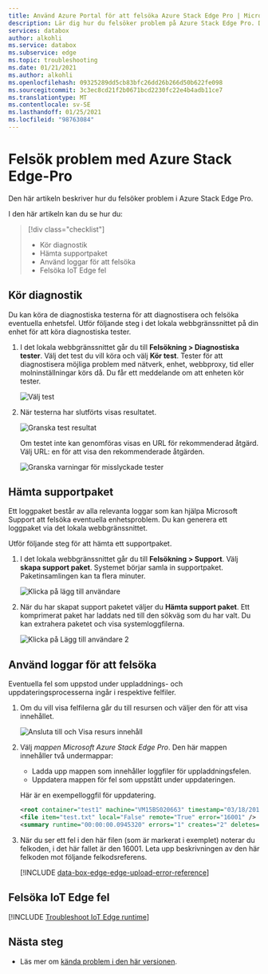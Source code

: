 ```yaml
---
title: Använd Azure Portal för att felsöka Azure Stack Edge Pro | Microsoft Docs
description: Lär dig hur du felsöker problem på Azure Stack Edge Pro. Du kan köra diagnostik, samla in information för support och använda loggar för att felsöka.
services: databox
author: alkohli
ms.service: databox
ms.subservice: edge
ms.topic: troubleshooting
ms.date: 01/21/2021
ms.author: alkohli
ms.openlocfilehash: 09325289dd5cb83bfc26dd26b266d50b622fe098
ms.sourcegitcommit: 3c3ec8cd21f2b0671bcd2230fc22e4b4adb11ce7
ms.translationtype: MT
ms.contentlocale: sv-SE
ms.lasthandoff: 01/25/2021
ms.locfileid: "98763084"
---
```

# <a name="troubleshoot-your-azure-stack-edge-pro-issues"></a>Felsök problem med Azure Stack Edge-Pro

Den här artikeln beskriver hur du felsöker problem i Azure Stack Edge Pro. 

I den här artikeln kan du se hur du:

> [!div class="checklist"]
>
> * Kör diagnostik
> * Hämta supportpaket
> * Använd loggar för att felsöka
> * Felsöka IoT Edge fel

## <a name="run-diagnostics"></a>Kör diagnostik

Du kan köra de diagnostiska testerna för att diagnostisera och felsöka eventuella enhetsfel. Utför följande steg i det lokala webbgränssnittet på din enhet för att köra diagnostiska tester.

1. I det lokala webbgränssnittet går du till **Felsökning > Diagnostiska tester**. Välj det test du vill köra och välj **Kör test**. Tester för att diagnostisera möjliga problem med nätverk, enhet, webbproxy, tid eller molninställningar körs då. Du får ett meddelande om att enheten kör tester.

    ![Välj test](media/azure-stack-edge-troubleshoot/run-diag-1.png)

2. När testerna har slutförts visas resultatet.

    ![Granska test resultat](media/azure-stack-edge-troubleshoot/run-diag-2.png)

    Om testet inte kan genomföras visas en URL för rekommenderad åtgärd. Välj URL: en för att visa den rekommenderade åtgärden.

    ![Granska varningar för misslyckade tester](media/azure-stack-edge-troubleshoot/run-diag-3.png)

## <a name="collect-support-package"></a>Hämta supportpaket

Ett loggpaket består av alla relevanta loggar som kan hjälpa Microsoft Support att felsöka eventuella enhetsproblem. Du kan generera ett loggpaket via det lokala webbgränssnittet.

Utför följande steg för att hämta ett supportpaket.

1. I det lokala webbgränssnittet går du till **Felsökning > Support**. Välj **skapa support paket**. Systemet börjar samla in supportpaket. Paketinsamlingen kan ta flera minuter.

    ![Klicka på lägg till användare](media/azure-stack-edge-troubleshoot/collect-logs-1.png)

2. När du har skapat support paketet väljer du **Hämta support paket**. Ett komprimerat paket har laddats ned till den sökväg som du har valt. Du kan extrahera paketet och visa systemloggfilerna.

    ![Klicka på Lägg till användare 2](media/azure-stack-edge-troubleshoot/collect-logs-2.png)

## <a name="use-logs-to-troubleshoot"></a>Använd loggar för att felsöka

Eventuella fel som uppstod under uppladdnings- och uppdateringsprocesserna ingår i respektive felfiler.

1. Om du vill visa felfilerna går du till resursen och väljer den för att visa innehållet. 

      ![Ansluta till och Visa resurs innehåll](media/azure-stack-edge-troubleshoot/troubleshoot-logs-1.png)

2. Välj _mappen Microsoft Azure Stack Edge Pro_. Den här mappen innehåller två undermappar:

    * Ladda upp mappen som innehåller loggfiler för uppladdningsfelen.
    * Uppdatera mappen för fel som uppstått under uppdateringen.

    Här är en exempelloggfil för uppdatering.

    ```xml
    <root container="test1" machine="VM15BS020663" timestamp="03/18/2019 00:11:10" />
    <file item="test.txt" local="False" remote="True" error="16001" />
    <summary runtime="00:00:00.0945320" errors="1" creates="2" deletes="0" insync="3" replaces="0" pending="9" />
    ```

3. När du ser ett fel i den här filen (som är markerat i exemplet) noterar du felkoden, i det här fallet är den 16001. Leta upp beskrivningen av den här felkoden mot följande felkodsreferens.

    [!INCLUDE [data-box-edge-edge-upload-error-reference](../../includes/data-box-edge-gateway-upload-error-reference.md)]

## <a name="troubleshoot-iot-edge-errors"></a>Felsöka IoT Edge fel

[!INCLUDE [Troubleshoot IoT Edge runtime](../../includes/azure-stack-edge-iot-troubleshoot-compute.md)]

## <a name="next-steps"></a>Nästa steg

* Läs mer om [kända problem i den här versionen](data-box-gateway-release-notes.md).
